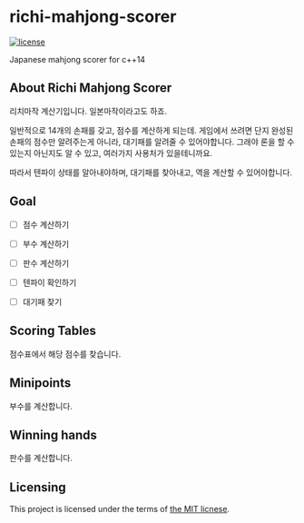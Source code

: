 # richi-mahjong-scorer

[![license](https://img.shields.io/github/license/mashape/apistatus.svg?maxAge=2592000)][license]

Japanese mahjong scorer for c++14

[license]: https://github.com/sidsryu/richi-mahjong-scorer/blob/master/LICENSE 


## About Richi Mahjong Scorer

리치마작 계산기입니다. 일본마작이라고도 하죠.

일반적으로 14개의 손패를 갖고, 점수를 계산하게 되는데.
게임에서 쓰려면 단지 완성된 손패의 점수만 알려주는게 아니라, 
대기패를 알려줄 수 있어야합니다. 
그래야 론을 할 수 있는지 아닌지도 알 수 있고, 여러가지 사용처가 있을테니까요.

따라서 텐파이 상태를 알아내야하며, 대기패를 찾아내고, 역을 계산할 수 있어야합니다. 


## Goal

- [ ] 점수 계산하기
- [ ] 부수 계산하기
- [ ] 판수 계산하기
- [ ] 텐파이 확인하기
- [ ] 대기패 찾기


## Scoring Tables

점수표에서 해당 점수를 찾습니다.

## Minipoints

부수를 계산합니다.

## Winning hands

판수를 계산합니다.

## Licensing

This project is licensed under the terms of [the MIT licnese][license].
